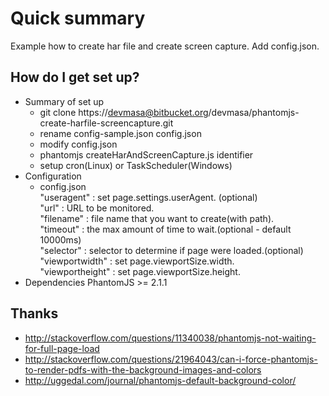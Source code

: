 # Quick summary
Example how to create har file and create screen capture.
Add config.json.

## How do I get set up?
* Summary of set up
    * git clone https://devmasa@bitbucket.org/devmasa/phantomjs-create-harfile-screencapture.git
    * rename config-sample.json config.json
    * modify config.json
    * phantomjs createHarAndScreenCapture.js identifier
    * setup cron(Linux) or TaskScheduler(Windows)
* Configuration
    * config.json  
        "useragent" : set page.settings.userAgent. (optional)  
        "url" : URL to be monitored.  
        "filename" : file name that you want to create(with path).  
        "timeout" : the max amount of time to wait.(optional - default 10000ms)  
        "selector" : selector to determine if page were loaded.(optional)  
        "viewportwidth" : set page.viewportSize.width.  
        "viewportheight" : set page.viewportSize.height.  
* Dependencies
    PhantomJS >= 2.1.1

## Thanks
* http://stackoverflow.com/questions/11340038/phantomjs-not-waiting-for-full-page-load
* http://stackoverflow.com/questions/21964043/can-i-force-phantomjs-to-render-pdfs-with-the-background-images-and-colors
* http://uggedal.com/journal/phantomjs-default-background-color/